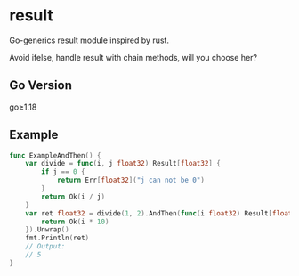 # result
Go-generics result module inspired by rust.

Avoid ifelse, handle result with chain methods, will you choose her?

## Go Version

go≥1.18

## Example

```go
func ExampleAndThen() {
	var divide = func(i, j float32) Result[float32] {
		if j == 0 {
			return Err[float32]("j can not be 0")
		}
		return Ok(i / j)
	}
	var ret float32 = divide(1, 2).AndThen(func(i float32) Result[float32] {
		return Ok(i * 10)
	}).Unwrap()
	fmt.Println(ret)
	// Output:
	// 5
}
```
